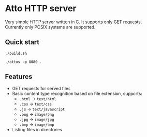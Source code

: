 # Atto HTTP server

Very simple HTTP server written in C. 
It supports only GET requests.
Currently only POSIX systems are supported.

## Quick start

```console
./build.sh

./attos -p 8080 .
```

## Features

* GET requests for served files
* Basic content type recognition based on file extension, supports:
    - `.html` -> `text/html`
    - `.css` -> `text/css`
    - `.js` -> `text/javascript`
    - `.png` -> `image/png`
    - `.jpg` -> `image/jpg`
    - `.bmp` -> `image/bmp`
* Listing files in directories
